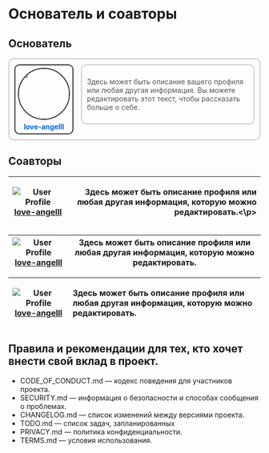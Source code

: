 # Основатель и соавторы

## Основатель 

<div style="display: flex; align-items: flex-start; border: 2px solid #ccc; padding: 10px; border-radius: 10px; max-width: 700px;">

  <!-- Рамка с фото профиля -->
  <div style="border: 2px solid #333; padding: 5px; border-radius: 10px; margin-right: 15px; text-align: center;">
    <img src="https://github.com/love-angelll.png" width="100" height="100" style="border-radius: 50%; border: 2px solid #333;">
    <div style="margin-top: 5px;">
      <a href="https://github.com/love-angelll" style="text-decoration: none; color: #0366d6; font-weight: bold;">love-angelll</a>
    </div>
  </div>

  <!-- Описание с рамкой справа -->
  <div style="border: 2px solid #ccc; padding: 10px; border-radius: 10px; flex-grow: 1;">
    <p style="color: #555; font-size: 14px;">
      Здесь может быть описание вашего профиля или любая другая информация. Вы можете редактировать этот текст, чтобы рассказать больше о себе.
    </p>
  </div>
</div>

## Соавторы 

| ![User Profile](https://github.com/love-angelll.png) [**love-angelll**](https://github.com/love-angelll) | <p align="right">Здесь может быть описание профиля или любая другая информация, которую можно редактировать.<\p> |
|--------------------------------------------------|------------------------------------------------------------------------------------------------| 


| ![User Profile](https://github.com/love-angelll.png) [**love-angelll**](https://github.com/love-angelll) | Здесь может быть описание профиля или любая другая информация, которую можно редактировать. |
|--------------------------------------------------|------------------------------------------------------------------------------------------------|

| ![User Profile](https://github.com/love-angelll.png) [**love-angelll**](https://github.com/love-angelll) | <p align="left">Здесь может быть описание профиля или любая другая информация, которую можно редактировать.</p> |
|--------------------------------------------------|------------------------------------------------------------------------------------------------|





## Правила и рекомендации для тех, кто хочет внести свой вклад в проект.
- CODE_OF_CONDUCT.md — кодекс поведения для участников проекта.
- SECURITY.md — информация о безопасности и способах сообщения о проблемах.
- CHANGELOG.md — список изменений между версиями проекта.
- TODO.md — список задач, запланированных
- PRIVACY.md — политика конфиденциальности.
- TERMS.md — условия использования.

